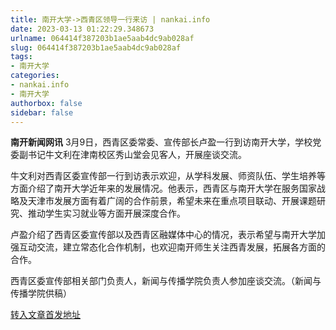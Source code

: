 ```yaml
---
title: 南开大学->西青区领导一行来访 | nankai.info
date: 2023-03-13 01:22:29.348673
urlname: 064414f387203b1ae5aab4dc9ab028af
slug: 064414f387203b1ae5aab4dc9ab028af
tags: 
- 南开大学
categories:
- nankai.info
- 南开大学
authorbox: false
sidebar: false
---
```

**南开新闻网讯** 3月9日，西青区委常委、宣传部长卢盈一行到访南开大学，学校党委副书记牛文利在津南校区秀山堂会见客人，开展座谈交流。

牛文利对西青区委宣传部一行到访表示欢迎，从学科发展、师资队伍、学生培养等方面介绍了南开大学近年来的发展情况。他表示，西青区与南开大学在服务国家战略及天津市发展方面有着广阔的合作前景，希望未来在重点项目联动、开展课题研究、推动学生实习就业等方面开展深度合作。


<!--more-->
卢盈介绍了西青区委宣传部以及西青区融媒体中心的情况，表示希望与南开大学加强互动交流，建立常态化合作机制，也欢迎南开师生关注西青发展，拓展各方面的合作。

西青区委宣传部相关部门负责人，新闻与传播学院负责人参加座谈交流。（新闻与传播学院供稿）



[转入文章首发地址](http://news.nankai.edu.cn/ywsd/system/2023/03/10/030054773.shtml)